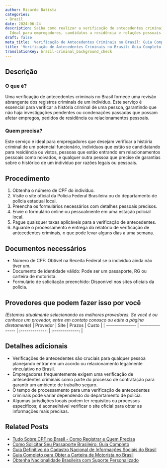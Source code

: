 ```yaml
---
author: Ricardo Batista
categories:
- Brazil
date: 2024-06-24
description: Saiba como realizar a verificação de antecedentes criminais no Brasil.
  Ideal para empregadores, candidatos a residência e relações pessoais.
draft: false
meta_title: 'Verificação de Antecedentes Criminais no Brasil: Guia Completo'
title: 'Verificação de Antecedentes Criminais no Brasil: Guia Completo'
translationKey: brazil-criminal_background_check
---
```



## Descrição
### O que é?
Uma verificação de antecedentes criminais no Brasil fornece uma revisão abrangente dos registros criminais de um indivíduo. Este serviço é essencial para verificar a história criminal de uma pessoa, garantindo que não haja investigações pendentes ou condenações passadas que possam afetar empregos, pedidos de residência ou relacionamentos pessoais.

### Quem precisa?
Este serviço é ideal para empregadores que desejam verificar a história criminal de um potencial funcionário, indivíduos que estão se candidatando para residência ou vistos, pessoas que estão entrando em relacionamentos pessoais como noivados, e qualquer outra pessoa que precise de garantias sobre o histórico de um indivíduo por razões legais ou pessoais.

## Procedimento

1. Obtenha o número de CPF do indivíduo.
2. Visite o site oficial da Polícia Federal Brasileira ou do departamento de polícia estadual local.
3. Preencha os formulários necessários com detalhes pessoais precisos.
4. Envie o formulário online ou pessoalmente em uma estação policial local.
5. Pague quaisquer taxas aplicáveis para a verificação de antecedentes.
6. Aguarde o processamento e entrega do relatório de verificação de antecedentes criminais, o que pode levar alguns dias a uma semana.

## Documentos necessários

- Número de CPF: Obtível na Receita Federal se o indivíduo ainda não tiver um.
- Documento de identidade válido: Pode ser um passaporte, RG ou carteira de motorista.
- Formulário de solicitação preenchido: Disponível nos sites oficiais da polícia.

## Provedores que podem fazer isso por você
_(Estamos atualmente selecionando os melhores provedores. Se você é ou conhece um provedor, entre em contato conosco ou edite a página diretamente)_
| Provedor        |     Site     |     Prazos    |       Custo      |
| --------------- | --------------- |  :-------------: | :-------------: |

## Detalhes adicionais

- Verificações de antecedentes são cruciais para qualquer pessoa planejando entrar em um acordo ou relacionamento legalmente vinculativo no Brasil.
- Empregadores frequentemente exigem uma verificação de antecedentes criminais como parte do processo de contratação para garantir um ambiente de trabalho seguro.
- O tempo de processamento para uma verificação de antecedentes criminais pode variar dependendo do departamento de polícia.
- Algumas jurisdições locais podem ter requisitos ou processos específicos; é aconselhável verificar o site oficial para obter as informações mais precisas.
## Related Posts

- [Tudo Sobre CPF no Brasil - Como Registrar e Quem Precisa](https://tramitit.com/portuguese/guides/brazil/cadastro_de_pessoas_físicas/)
- [Como Solicitar Seu Passaporte Brasileiro: Guia Completo](https://tramitit.com/portuguese/guides/brazil/emissão_de_passaporte/)
- [Guia Definitivo do Cadastro Nacional de Informações Sociais do Brasil](https://tramitit.com/portuguese/guides/brazil/cadastro_nacional_de_informações_sociais/)
- [Guia Completo para Obter a Carteira de Motorista no Brasil](https://tramitit.com/portuguese/guides/brazil/carteira_de_motorista/)
- [Obtenha Nacionalidade Brasileira com Suporte Personalizado](https://tramitit.com/portuguese/guides/brazil/solicitação_de_nacionalidade/)